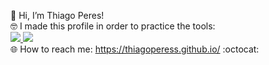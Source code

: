 🙋 Hi, I’m Thiago Peres!<br>
🤓 I made this profile in order to practice the tools:
<br>
<a href="https://git-scm.com/" alt="Git">
<img src="https://img.shields.io/badge/-Git-FF0000?style=for-the-badge&logo=git&logoColor=white&link=https://git-scm.com/"/>
</a>
<a href="https://github.com/" alt="GitHub">
<img src="https://img.shields.io/badge/-GitHub-000000?style=for-the-badge&logo=github&logoColor=white&link=https://github.com/"/>
</a>
<br>
🌐 How to reach me: https://thiagoperess.github.io/ :octocat:
